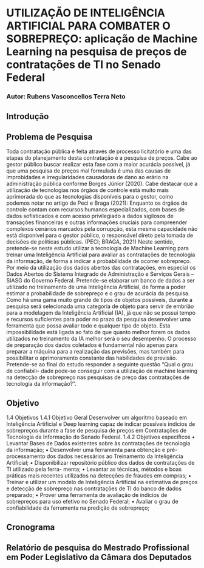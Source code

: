 # UTILIZAÇÃO DE INTELIGÊNCIA ARTIFICIAL PARA COMBATER O SOBREPREÇO: aplicação de Machine Learning na pesquisa de preços de contratações de TI no Senado Federal

### Autor: Rubens Vasconcellos Terra Neto

## Introdução

## Problema de Pesquisa

Toda contratação pública é feita através de processo licitatório e uma das etapas do
planejamento desta contratação é a pesquisa de preços. Cabe ao gestor público buscar realizar
esta fase com a maior acurácia possível, já que uma pesquisa de preços mal formulada é uma
das causas de improbidades e irregularidades causadoras de dano ao erário na administração
pública conforme Borges Júnior (2020).
Cabe destacar que a utilização de tecnologias nos órgãos de controle está muito mais
aprimorada do que as tecnologias disponíveis para o gestor, como podemos notar no artigo de
Peci e Braga (2021):
Enquanto os órgãos de controle contam com recursos humanos especializados,
com bases de dados sofisticados e com acesso privilegiado a dados sigilosos
de transações financeiras e outras informações cruciais para compreender
complexos cenários marcados pela corrupção, esta mesma capacidade não
está disponível para o gestor público, o responsável direto pela tomada de
decisões de políticas públicas. (PECI; BRAGA, 2021)
Neste sentido, pretende-se neste estudo utilizar a tecnologia de Machine Learning para
treinar uma Inteligência Artificial para avaliar as contratações de tecnologia da informação, de
forma a indicar a probabilidade de ocorrer sobrepreço. Por meio da utilização dos dados abertos
das contratações, em especial os Dados Abertos do Sistema Integrado de Administração e
Serviços Gerais – SIASG do Governo Federal.
Pretende-se elaborar um banco de dados a ser utilizado no treinamento de uma
Inteligência Artificial, de forma a poder estimar a probabilidade de sobrepreço e o grau de
acurácia da pesquisa. Como há uma gama muito grande de tipos de objetos possíveis, durante
a pesquisa será selecionada uma categoria de objeto para servir de embrião para a modelagem
da Inteligência Artificial (IA), já que não se possui tempo e recursos suficientes para poder
no prazo da pesquisa desenvolver uma ferramenta que possa avaliar todo e qualquer tipo de
objeto.
Esta impossibilidade está ligada ao fato de que quanto melhor forem os dados utilizados
no treinamento da IA melhor será o seu desempenho. O processo de preparação dos dados
coletados é fundamental não apenas para preparar a máquina para a realização das previsões,
mas também para possibilitar o aprimoramento constante das habilidades de previsão.
Pretende-se ao final do estudo responder a seguinte questão “Qual o grau de confiabili-
dade pode-se conseguir com a utilização de machine learning na detecção de sobrepreço nas
pesquisas de preço das contratações de tecnologia da informação?”.


## Objetivo

1.4 Objetivos
1.4.1 Objetivo Geral
Desenvolver um algoritmo baseado em Inteligência Artificial e Deep learning capaz de
indicar possíveis indícios de sobrepreços durante a fase de pesquisa de preços em Contratações
de Tecnologia da Informação do Senado Federal.
1.4.2 Objetivos específicos
• Levantar Bases de Dados existentes sobre às contratações de tecnologia da informação;
• Desenvolver uma ferramenta para obtenção e pré-processamento dos dados necessários
ao Treinamento da Inteligência Artificial;
• Disponibilizar repositório público dos dados de contratações de TI utilizado pela ferra-
menta;
• Levantar as técnicas, métodos e boas práticas mais recentes utilizados na detecções de
fraudes em compras;
• Treinar e utilizar um modelo de Inteligência Artificial na estimativa de preços e detecção
de sobrepreço nas contratações de TI do banco de dados preparado;
• Prover uma ferramenta de avaliação de indícios de sobrepreços para uso efetivo no Senado
Federal;
• Avaliar o grau de confiabilidade da ferramenta na predição de sobrepreço;

## Cronograma

## Relatório de pesquisa do Mestrado Profissional em Poder Legislativo da Câmara dos Deputados
